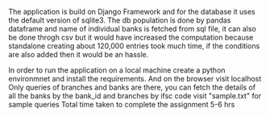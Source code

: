 The application is build on Django Framework and for the database it uses the default version of sqlite3.
The db population is done by pandas dataframe and name of individual banks is fetched from sql file, it can also be done throgh csv but it would have 
increased the computation because standalone creating about 120,000 entries took much time, if the conditions are also added then it would be an
hassle.

In order to run the application on a local machine create a python environmnet and install the requirements. And on the browser visit localhost
Only queries of branches and banks are there, you can fetch the details of all the banks by the bank_id and branches by ifsc code visit "sample.txt" for sample queries
Total time taken to complete the assignment 5-6 hrs
